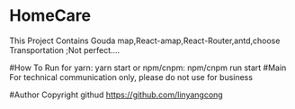 # HomeCare
This Project Contains Gouda map,React-amap,React-Router,antd,choose Transportation ;Not perfect....

#How To Run
for yarn:
    yarn start 
or npm/cnpm:
    npm/cnpm run start
#Main
For technical communication only, please do not use for business

#Author
Copyright githud https://github.com/linyangcong